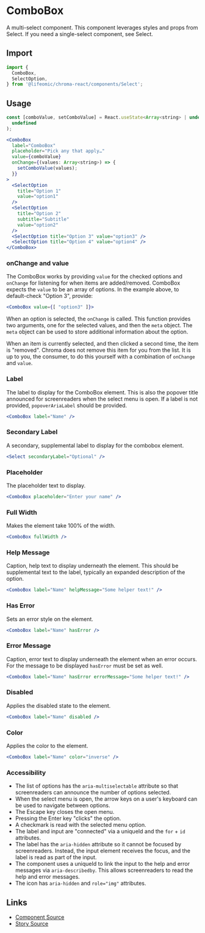 # ComboBox

A multi-select component. This component leverages styles and props from Select.
If you need a single-select component, see Select.

<!-- STORY -->

## Import

```js
import {
  ComboBox,
  SelectOption,
} from '@lifeomic/chroma-react/components/Select';
```

## Usage

```jsx
const [comboValue, setComboValue] = React.useState<Array<string> | undefined>(
  undefined
);

<ComboBox
  label="ComboBox"
  placeholder="Pick any that apply…"
  value={comboValue}
  onChange={(values: Array<string>) => {
    setComboValue(values);
  }}
>
  <SelectOption
    title="Option 1"
    value="option1"
  />
  <SelectOption
    title="Option 2"
    subtitle="Subtitle"
    value="option2"
  />
  <SelectOption title="Option 3" value="option3" />
  <SelectOption title="Option 4" value="option4" />
</ComboBox>
```

### onChange and value

The ComboBox works by providing `value` for the checked options and `onChange`
for listening for when items are added/removed. ComboBox expects the `value` to
be an array of options. In the example above, to default-check "Option 3",
provide:

```jsx
<ComboBox value={[ "option3" ]}>
```

When an option is selected, the `onChange` is called. This function provides two
arguments, one for the selected values, and then the `meta` object. The `meta`
object can be used to store additional information about the option.

When an item is currently selected, and then clicked a second time, the item is
"removed". Chroma does not remove this item for you from the list. It is up to
you, the consumer, to do this yourself with a combination of `onChange` and
`value`.

### Label

The label to display for the ComboBox element. This is also the popover title
announced for screenreaders when the select menu is open. If a label is not
provided, `popoverAriaLabel` should be provided.

```jsx
<ComboBox label="Name" />
```

### Secondary Label

A secondary, supplemental label to display for the combobox element.

```jsx
<Select secondaryLabel="Optional" />
```

### Placeholder

The placeholder text to display.

```jsx
<ComboBox placeholder="Enter your name" />
```

### Full Width

Makes the element take 100% of the width.

```jsx
<ComboBox fullWidth />
```

### Help Message

Caption, help text to display underneath the element. This should be
supplemental text to the label, typically an expanded description of the option.

```jsx
<ComboBox label="Name" helpMessage="Some helper text!" />
```

### Has Error

Sets an error style on the element.

```jsx
<ComboBox label="Name" hasError />
```

### Error Message

Caption, error text to display underneath the element when an error occurs. For
the message to be displayed `hasError` must be set as well.

```jsx
<ComboBox label="Name" hasError errorMessage="Some helper text!" />
```

### Disabled

Applies the disabled state to the element.

```jsx
<ComboBox label="Name" disabled />
```

### Color

Applies the color to the element.

```jsx
<ComboBox label="Name" color="inverse" />
```

### Accessibility

- The list of options has the `aria-multiselectable` attribute so that
  screenreaders can announce the number of options selected.
- When the select menu is open, the arrow keys on a user's keyboard can be used
  to navigate between options.
- The Escape key closes the open menu.
- Pressing the Enter key "clicks" the option.
- A checkmark is read with the selected menu option.
- The label and input are "connected" via a uniqueId and the `for` + `id`
  attributes.
- The label has the `aria-hidden` attribute so it cannot be focused by
  screenreaders. Instead, the input element receives the focus, and the label is
  read as part of the input.
- The component uses a uniqueId to link the input to the help and error messages
  via `aria-describedby`. This allows screenreaders to read the help and error
  messages.
- The icon has `aria-hidden` and `role="img"` attributes.

## Links

- [Component Source](https://github.com/lifeomic/chroma-react/blob/master/src/components/ComboBox/ComboBox.tsx)
- [Story Source](https://github.com/lifeomic/chroma-react/blob/master/stories/components/ComboBox/ComboBox.stories.tsx)
